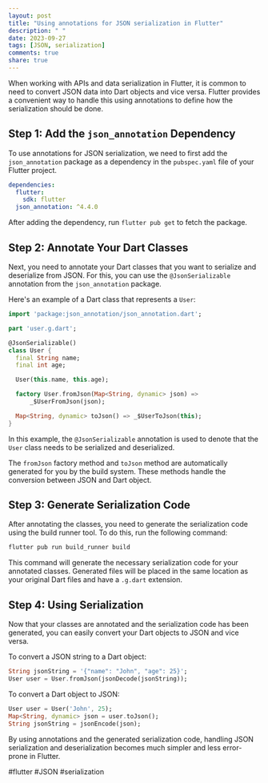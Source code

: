 ```yaml
---
layout: post
title: "Using annotations for JSON serialization in Flutter"
description: " "
date: 2023-09-27
tags: [JSON, serialization]
comments: true
share: true
---
```


When working with APIs and data serialization in Flutter, it is common to need to convert JSON data into Dart objects and vice versa. Flutter provides a convenient way to handle this using annotations to define how the serialization should be done.

## Step 1: Add the `json_annotation` Dependency

To use annotations for JSON serialization, we need to first add the `json_annotation` package as a dependency in the `pubspec.yaml` file of your Flutter project.

```yaml
dependencies:
  flutter:
    sdk: flutter
  json_annotation: ^4.4.0
```

After adding the dependency, run `flutter pub get` to fetch the package.

## Step 2: Annotate Your Dart Classes

Next, you need to annotate your Dart classes that you want to serialize and deserialize from JSON. For this, you can use the `@JsonSerializable` annotation from the `json_annotation` package.

Here's an example of a Dart class that represents a `User`:

```dart
import 'package:json_annotation/json_annotation.dart';

part 'user.g.dart';

@JsonSerializable()
class User {
  final String name;
  final int age;

  User(this.name, this.age);

  factory User.fromJson(Map<String, dynamic> json) =>
      _$UserFromJson(json);

  Map<String, dynamic> toJson() => _$UserToJson(this);
}
```

In this example, the `@JsonSerializable` annotation is used to denote that the `User` class needs to be serialized and deserialized. 

The `fromJson` factory method and `toJson` method are automatically generated for you by the build system. These methods handle the conversion between JSON and Dart object.

## Step 3: Generate Serialization Code

After annotating the classes, you need to generate the serialization code using the build runner tool. To do this, run the following command:

```bash
flutter pub run build_runner build
```

This command will generate the necessary serialization code for your annotated classes. Generated files will be placed in the same location as your original Dart files and have a `.g.dart` extension.

## Step 4: Using Serialization

Now that your classes are annotated and the serialization code has been generated, you can easily convert your Dart objects to JSON and vice versa.

To convert a JSON string to a Dart object:

```dart
String jsonString = '{"name": "John", "age": 25}';
User user = User.fromJson(jsonDecode(jsonString));
```

To convert a Dart object to JSON:

```dart
User user = User('John', 25);
Map<String, dynamic> json = user.toJson();
String jsonString = jsonEncode(json);
```

By using annotations and the generated serialization code, handling JSON serialization and deserialization becomes much simpler and less error-prone in Flutter.

#flutter #JSON #serialization